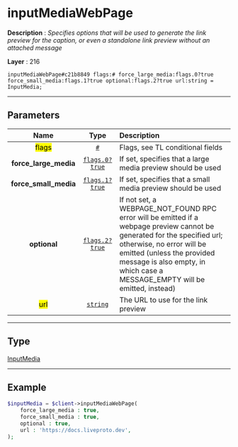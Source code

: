 # inputMediaWebPage

**Description** : *Specifies options that will be used to generate the link preview for the caption, or even a standalone link preview without an attached message*

**Layer** : 216

```tl
inputMediaWebPage#c21b8849 flags:# force_large_media:flags.0?true force_small_media:flags.1?true optional:flags.2?true url:string = InputMedia;
```

---

## Parameters

| Name | Type | Description |
| :---: | :---: | :--- |
| <mark>flags</mark> | [`#`](type/#) | Flags, see TL conditional fields |
| **force_large_media** | [`flags.0?true`](type/true) | If set, specifies that a large media preview should be used |
| **force_small_media** | [`flags.1?true`](type/true) | If set, specifies that a small media preview should be used |
| **optional** | [`flags.2?true`](type/true) | If not set, a WEBPAGE_NOT_FOUND RPC error will be emitted if a webpage preview cannot be generated for the specified url; otherwise, no error will be emitted (unless the provided message is also empty, in which case a MESSAGE_EMPTY will be emitted, instead) |
| <mark>url</mark> | [`string`](type/string) | The URL to use for the link preview |

---

## Type

[InputMedia](type/InputMedia)

---

## Example

```php
$inputMedia = $client->inputMediaWebPage(
	force_large_media : true,
	force_small_media : true,
	optional : true,
	url : 'https://docs.liveproto.dev',
);
```